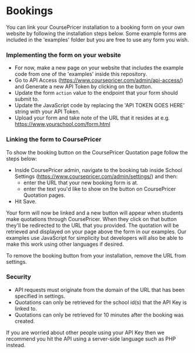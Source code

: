 # Bookings

You can link your CoursePricer installation to a booking form on your own website by following the installation steps below. Some example forms are included in the 'examples' folder but you are free to use any form you wish.

### Implementing the form on your website
+ For now, make a new page on your website that includes the example code from one of the 'examples' inside this repository.
+ Go to API Access (https://www.coursepricer.com/admin/api-access/) and Generate a new API Token by clicking on the button.
+ Update the form `action` value to the endpoint that your form should submit to.
+ Update the JavaScript code by replacing the 'API TOKEN GOES HERE' string with your API Token.
+ Upload your form and take note of the URL that it resides at e.g. https://www.yourschool.com/form.html

### Linking the form to CoursePricer
To show the booking button on the CoursePricer Quotation page follow the steps below:
+ Inside CoursePricer admin, navigate to the booking tab inside School Settings (https://www.coursepricer.com/admin/settings/) and then:
	+ enter the URL that your new booking form is at.
	+ enter the text you'd like to show on the button on CoursePricer Quotation pages.
+ Hit Save.

Your form will now be linked and a new button will appear when students make quotations through CoursePricer. When they click on that button they'll be redirected to the URL that you provided. The quotation will be retrieved and displayed on your page above the form in our examples. Our examples use JavaScript for simplicity but developers will also be able to make this work using other languages if desired.

To remove the booking button from your installation, remove the URL from settings.

### Security
+ API requests must originate from the domain of the URL that has been specified in settings.
+ Quotations can only be retrieved for the school id(s) that the API Key is linked to.
+ Quotations can only be retrieved for 10 minutes after the booking was created.

If you are worried about other people using your API Key then we recommend you hit the API using a server-side language such as PHP instead.

